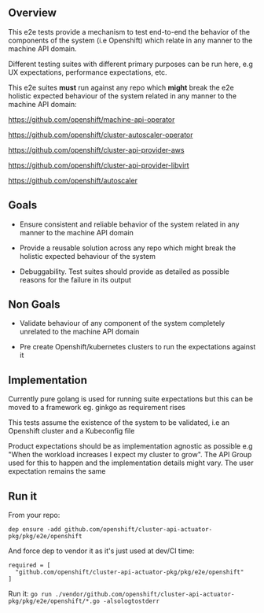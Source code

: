 ## Overview

This e2e tests provide a mechanism to test end-to-end the behavior of the components of the system (i.e Openshift) which relate in any manner to the machine API domain.

Different testing suites with different primary purposes can be run here, e.g UX expectations, performance expectations, etc. 

This e2e suites **must** run against any repo which **might** break the e2e holistic expected behaviour of the system related in any manner to the machine API domain:

https://github.com/openshift/machine-api-operator

https://github.com/openshift/cluster-autoscaler-operator

https://github.com/openshift/cluster-api-provider-aws

https://github.com/openshift/cluster-api-provider-libvirt

https://github.com/openshift/autoscaler

## Goals

- Ensure consistent and reliable behavior of the system related in any manner to the machine API domain

- Provide a reusable solution across any repo which might break the holistic expected behaviour of the system

- Debuggability. Test suites should provide as detailed as possible reasons for the failure in its output

## Non Goals

- Validate behaviour of any component of the system completely unrelated to the machine API domain

- Pre create Openshift/kubernetes clusters to run the expectations against it

## Implementation

Currently pure golang is used for running suite expectations but this can be moved to a framework eg. ginkgo as requirement rises

This tests assume the existence of the system to be validated, i.e an Openshift cluster and a Kubeconfig file

Product expectations should be as implementation agnostic as possible e.g "When the workload increases I expect my cluster to grow".
The API Group used for this to happen and the implementation details might vary. The user expectation remains the same

## Run it

From your repo:

`dep ensure -add github.com/openshift/cluster-api-actuator-pkg/pkg/e2e/openshift`

And force dep to vendor it as it's just used at dev/CI time:

```
required = [
  "github.com/openshift/cluster-api-actuator-pkg/pkg/e2e/openshift"
]
```

Run it:
`go run ./vendor/github.com/openshift/cluster-api-actuator-pkg/pkg/e2e/openshift/*.go -alsologtostderr`